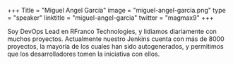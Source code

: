 +++
Title = "Miguel Angel García"
image = "miguel-angel-garcia.png"
type = "speaker"
linktitle = "miguel-angel-garcia"
twitter = "magmax9"
+++

Soy DevOps Lead en RFranco Technologies, y lidiamos diariamente con muchos proyectos. Actualmente nuestro Jenkins cuenta con más de 8000 proyectos, la mayoría de los cuales han sido autogenerados, y permitimos que los desarrolladores tomen la iniciativa con ellos.